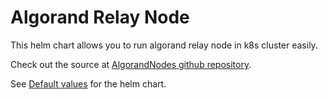 # Algorand Relay Node

This helm chart allows you to run algorand relay node in k8s cluster easily.

Check out the source at [AlgorandNodes github repository](https://github.com/scholtz/AlgorandNodes/tree/main/helm).

See [Default values](https://github.com/scholtz/AlgorandNodes/blob/main/helm/algorand-relay/values.yaml) for the helm chart.